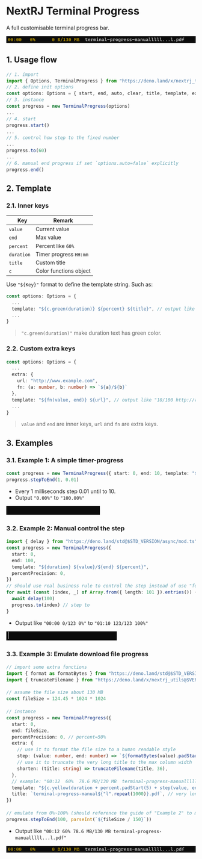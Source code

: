 # NextRJ Terminal Progress

A full customisable terminal progress bar.

![](./assets/example3.gif)

## 1. Usage flow

```ts
// 1. import
import { Options, TerminalProgress } from "https://deno.land/x/nextrj_terminal_progress@$VERSION/mod.ts"
// 2. define init options
const options: Options = { start, end, auto, clear, title, template, extra, percentPrecision }
// 3. instance
const progress = new TerminalProgress(options)
...
// 4. start
progress.start()
...
// 5. control how step to the fixed number
...
progress.to(60)
...
// 6. manual end progress if set `options.auto=false` explicitly
progress.end()
```

## 2. Template

### 2.1. Inner keys

| 　Key      | Remark                 |
| ---------- | ---------------------- |
| `value`    | Current value          |
| `end`      | Max value              |
| `percent`  | Percent like `60%`     |
| `duration` | Timer progress `HH:mm` |
| `title`    | Custom title           |
| `c`        | Color functions object |

Use `"${Key}"` format to define the template string. Such as:

```ts
const options: Options = {
  ...
  template: "${c.green(duration)} ${percent} ${title}", // output like "01:15 60% terminal-progress-manual.pdf"
  ...
}
```

> `"c.green(duration)"` make duration text has green color.

### 2.2. Custom extra keys

```ts
const options: Options = {
  ...
  extra: {
    url: "http://www.example.com",
    fn: (a: number, b: number) => `${a}/${b}`
  },
  template: "${fn(value, end)} ${url}", // output like "10/100 http://www.example.com"
  ...
}
```

> `value` and `end` are inner keys, `url` and `fn` are extra keys.

## 3. Examples

### 3.1. Example 1: A simple timer-progress

```ts
const progress = new TerminalProgress({ start: 0, end: 10, template: "${percent}" })
progress.stepToEnd(1, 0.01)
```

- Every 1 milliseconds step 0.01 until to 10.
- Output `"0.00%"` to `"100.00%"`

![](./assets/example1.gif)

### 3.2. Example 2: Manual control the step

```ts
import { delay } from "https://deno.land/std@$STD_VERSION/async/mod.ts"
const progress = new TerminalProgress({
  start: 0,
  end: 100,
  template: "${duration} ${value}/${end} ${percent}",
  percentPrecision: 0,
})
// should use real business rule to control the step instead of use "for await ..." code here
for await (const [index, _] of Array.from({ length: 101 }).entries()) {
  await delay(100)
  progress.to(index) // step to
}
```

- Output like `"00:00 0/123 0%"` to `"01:10 123/123 100%"`

![](./assets/example2.gif)

### 3.3. Example 3: Emulate download file progress

```ts
// import some extra functions
import { format as formatBytes } from "https://deno.land/std@$STD_VERSION/fmt/bytes.ts"
import { truncateFilename } from "https://deno.land/x/nextrj_utils@$VERSION/string.ts"

// assume the file size about 130 MB
const fileSize = 124.45 * 1024 * 1024

// instance
const progress = new TerminalProgress({
  start: 0,
  end: fileSize,
  percentPrecision: 0, // percent=50%
  extra: {
    // use it to format the file size to a human readable style
    step: (value: number, end: number) => `${formatBytes(value).padStart(9)}/${formatBytes(end)}`,
    // use it to truncate the very long title to the max column width
    shorten: (title: string) => truncateFilename(title, 36),
  },
  // example: "00:12  60%  78.6 MB/130 MB  terminal-progress-manualllll...l.pdf"
  template: "${c.yellow(duration + percent.padStart(5) + step(value, end))}  ${shorten(title)}",
  title: `terminal-progress-manual${"l".repeat(1000)}.pdf`, // very long title
})

// emulate from 0%~100% (should reference the guide of "Example 2" to manual control the step)
progress.stepToEnd(100, parseInt(`${fileSize / 150}`))
```

- Output like `"00:12 60% 78.6 MB/130 MB terminal-progress-manualllll...l.pdf"`

![](./assets/example3.gif)
